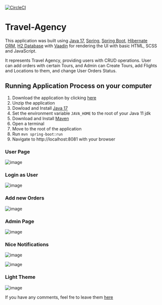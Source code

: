 [![CircleCI](https://circleci.com/gh/dm4nk/Travel-Agency/tree/master.svg?style=svg)](https://circleci.com/gh/dm4nk/Travel-Agency/tree/master)

# Travel-Agency

This application was built using
[Java 17](https://jdk.java.net/17/),
[Spring](https://spring.io/),
[Spring Boot](https://spring.io/projects/spring-boot),
[Hibernate ORM](https://hibernate.org/),
[H2 Database](https://www.h2database.com/html/main.html)
with [Vaadin](https://vaadin.com/)
for rendering the UI with basic HTML, SCSS and JavaScript.

It represents Travel Agency, providing users with CRUD operations. User can add orders with certain Tours, and Admin can Create Tours, add Flights and Locations to them, and change User Orders Status.

## Running Application Process on your computer

1. Download the application by clicking [here](https://github.com/dm4nk/Travel-Agency/archive/master.zip)
2. Unzip the application
3. Dowload and Install [Java 17](https://www.oracle.com/java/technologies/javase/jdk17-archive-downloads.html)
4. Set the environment variable `JAVA_HOME` to the root of your Java 11 jdk
5. Download and Install [Maven](https://maven.apache.org/download.cgi)
6. Open a terminal
7. Move to the root of the application
8. Run `mvn spring-boot:run`
9. Navigate to http://localhost:8081 with your browser

### User Page

![image](https://user-images.githubusercontent.com/80630476/168447357-d4a55eb8-7f30-4ceb-87c9-5aae55de5dc0.png)

### Login as User

![image](https://user-images.githubusercontent.com/80630476/168443044-f3fecf50-e4d0-435d-a9ea-6d4fb98f02e0.png)

### Add new Orders

![image](https://user-images.githubusercontent.com/80630476/168443058-b04fc2cf-8a89-45db-b5c6-a0464dc2becf.png)

### Admin Page

![image](https://user-images.githubusercontent.com/80630476/168443087-229cac9c-d795-4452-80ea-a06e83651758.png)

### Nice Notifications
![image](https://user-images.githubusercontent.com/80630476/168443121-4e4d758e-600d-45f4-bf5a-d986c4d32afb.png)

![image](https://user-images.githubusercontent.com/80630476/168443139-40535700-8b5b-4bae-be6b-5aa5482e933f.png)

### Light Theme

![image](https://user-images.githubusercontent.com/80630476/168447369-9638239d-35a2-4fc6-a97f-e4494e09f080.png)


If you have any comments, feel fre to leave them [here](https://github.com/dm4nk/Travel-Agency/issues)
